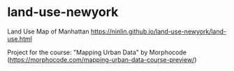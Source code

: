 # land-use-newyork
Land Use Map of Manhattan
https://ninlin.github.io/land-use-newyork/land-use.html

Project for the course: "Mapping Urban Data" by Morphocode (https://morphocode.com/mapping-urban-data-course-preview/)
